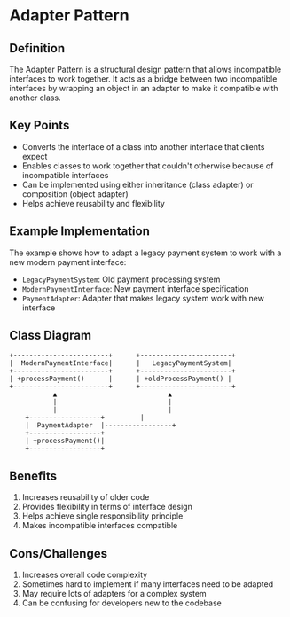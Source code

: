 # Adapter Pattern

## Definition
The Adapter Pattern is a structural design pattern that allows incompatible interfaces to work together. It acts as a bridge between two incompatible interfaces by wrapping an object in an adapter to make it compatible with another class.

## Key Points
- Converts the interface of a class into another interface that clients expect
- Enables classes to work together that couldn't otherwise because of incompatible interfaces
- Can be implemented using either inheritance (class adapter) or composition (object adapter)
- Helps achieve reusability and flexibility

## Example Implementation
The example shows how to adapt a legacy payment system to work with a new modern payment interface:
- `LegacyPaymentSystem`: Old payment processing system
- `ModernPaymentInterface`: New payment interface specification
- `PaymentAdapter`: Adapter that makes legacy system work with new interface

## Class Diagram
```
+------------------------+      +-----------------------+
|  ModernPaymentInterface|      |   LegacyPaymentSystem|
+------------------------+      +-----------------------+
| +processPayment()      |      | +oldProcessPayment() |
+------------------------+      +-----------------------+
           ▲                            ▲
           |                            |
           |                            |
    +------------------+         |
    |  PaymentAdapter  |-----------------+
    +------------------+
    | +processPayment()|
    +------------------+
```

## Benefits
1. Increases reusability of older code
2. Provides flexibility in terms of interface design
3. Helps achieve single responsibility principle
4. Makes incompatible interfaces compatible

## Cons/Challenges
1. Increases overall code complexity
2. Sometimes hard to implement if many interfaces need to be adapted
3. May require lots of adapters for a complex system
4. Can be confusing for developers new to the codebase
